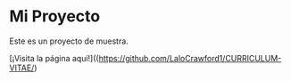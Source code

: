 # Mi Proyecto
Este es un proyecto de muestra.

[¡Visita la página aquí!]((https://github.com/LaloCrawford1/CURRICULUM-VITAE/)
